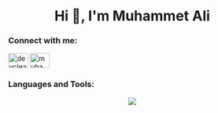 <h1 align="center">Hi 👋, I'm Muhammet Ali</h1>

<h3 align="left">Connect with me:</h3>
<p align="left">
<a href="https://twitter.com/devcleaver" target="blank"><img align="center" src="https://raw.githubusercontent.com/rahuldkjain/github-profile-readme-generator/master/src/images/icons/Social/twitter.svg" alt="devcleaver" height="30" width="40" /></a>
<a href="https://instagram.com/muhammetalikocaoglu" target="blank"><img align="center" src="https://raw.githubusercontent.com/rahuldkjain/github-profile-readme-generator/master/src/images/icons/Social/instagram.svg" alt="muhammetalikocaoglu" height="30" width="40" /></a>
</p>

<h3 align="left">Languages and Tools:</h3>
<p align="center">
  <a href="https://skillicons.dev">
    <img src="https://skillicons.dev/icons?i=angular,docker,express,git,heroku,js,mongodb,nestjs,nodejs,postgres,react,redis,ts&perline=5" />
  </a>
</p>
